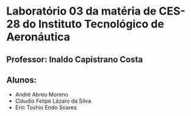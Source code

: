 # Laboratório 03 da matéria de CES-28 do Instituto Tecnológico de Aeronáutica
## Professor: Inaldo Capistrano Costa
## Alunos:
* André Abreu Moreno
* Cláudio Felipe Lázaro da Silva
* Eric Toshio Endo Soares
